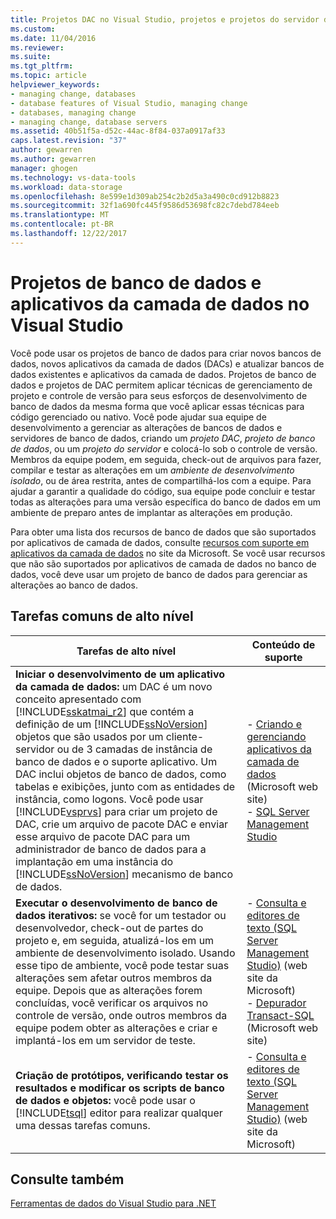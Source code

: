 ```yaml
---
title: Projetos DAC no Visual Studio, projetos e projetos do servidor de banco de dados | Microsoft Docs
ms.custom: 
ms.date: 11/04/2016
ms.reviewer: 
ms.suite: 
ms.tgt_pltfrm: 
ms.topic: article
helpviewer_keywords:
- managing change, databases
- database features of Visual Studio, managing change
- databases, managing change
- managing change, database servers
ms.assetid: 40b51f5a-d52c-44ac-8f84-037a0917af33
caps.latest.revision: "37"
author: gewarren
ms.author: gewarren
manager: ghogen
ms.technology: vs-data-tools
ms.workload: data-storage
ms.openlocfilehash: 8e599e1d309ab254c2b2d5a3a490c0cd912b8823
ms.sourcegitcommit: 32f1a690fc445f9586d53698fc82c7debd784eeb
ms.translationtype: MT
ms.contentlocale: pt-BR
ms.lasthandoff: 12/22/2017
---
```

# <a name="database-projects-and-data-tier-applications-in-visual-studio"></a>Projetos de banco de dados e aplicativos da camada de dados no Visual Studio  
Você pode usar os projetos de banco de dados para criar novos bancos de dados, novos aplicativos da camada de dados (DACs) e atualizar bancos de dados existentes e aplicativos da camada de dados. Projetos de banco de dados e projetos de DAC permitem aplicar técnicas de gerenciamento de projeto e controle de versão para seus esforços de desenvolvimento de banco de dados da mesma forma que você aplicar essas técnicas para código gerenciado ou nativo. Você pode ajudar sua equipe de desenvolvimento a gerenciar as alterações de bancos de dados e servidores de banco de dados, criando um *projeto DAC*, *projeto de banco de dados*, ou um *projeto do servidor* e colocá-lo sob o controle de versão. Membros da equipe podem, em seguida, check-out de arquivos para fazer, compilar e testar as alterações em um *ambiente de desenvolvimento isolado*, ou de área restrita, antes de compartilhá-los com a equipe. Para ajudar a garantir a qualidade do código, sua equipe pode concluir e testar todas as alterações para uma versão específica do banco de dados em um ambiente de preparo antes de implantar as alterações em produção.  
  
Para obter uma lista dos recursos de banco de dados que são suportados por aplicativos de camada de dados, consulte [recursos com suporte em aplicativos da camada de dados](http://go.microsoft.com/fwlink/?LinkId=164239) no site da Microsoft. Se você usar recursos que não são suportados por aplicativos de camada de dados no banco de dados, você deve usar um projeto de banco de dados para gerenciar as alterações ao banco de dados.  
  
## <a name="common-high-level-tasks"></a>Tarefas comuns de alto nível  
  
|Tarefas de alto nível|Conteúdo de suporte|  
|----------------------|------------------------|  
|**Iniciar o desenvolvimento de um aplicativo da camada de dados:** um DAC é um novo conceito apresentado com [!INCLUDE[sskatmai_r2](../data-tools/includes/sskatmai_r2_md.md)] que contém a definição de um [!INCLUDE[ssNoVersion](../data-tools/includes/ssnoversion_md.md)] objetos que são usados por um cliente-servidor ou de 3 camadas de instância de banco de dados e o suporte aplicativo. Um DAC inclui objetos de banco de dados, como tabelas e exibições, junto com as entidades de instância, como logons. Você pode usar [!INCLUDE[vsprvs](../code-quality/includes/vsprvs_md.md)] para criar um projeto de DAC, crie um arquivo de pacote DAC e enviar esse arquivo de pacote DAC para um administrador de banco de dados para a implantação em uma instância do [!INCLUDE[ssNoVersion](../data-tools/includes/ssnoversion_md.md)] mecanismo de banco de dados.|-   [Criando e gerenciando aplicativos da camada de dados](http://go.microsoft.com/fwlink/?LinkId=160741) (Microsoft web site)<br />-   [SQL Server Management Studio](http://go.microsoft.com/fwlink/?LinkId=227328)|  
|**Executar o desenvolvimento de banco de dados iterativos:** se você for um testador ou desenvolvedor, check-out de partes do projeto e, em seguida, atualizá-los em um ambiente de desenvolvimento isolado. Usando esse tipo de ambiente, você pode testar suas alterações sem afetar outros membros da equipe. Depois que as alterações forem concluídas, você verificar os arquivos no controle de versão, onde outros membros da equipe podem obter as alterações e criar e implantá-los em um servidor de teste.|-   [Consulta e editores de texto (SQL Server Management Studio)](http://go.microsoft.com/fwlink/?LinkId=227327) (web site da Microsoft)<br />-   [Depurador Transact-SQL](http://go.microsoft.com/fwlink/?LinkId=227324) (Microsoft web site)|  
|**Criação de protótipos, verificando testar os resultados e modificar os scripts de banco de dados e objetos:** você pode usar o [!INCLUDE[tsql](../data-tools/includes/tsql_md.md)] editor para realizar qualquer uma dessas tarefas comuns.|-   [Consulta e editores de texto (SQL Server Management Studio)](http://go.microsoft.com/fwlink/?LinkId=227327) (web site da Microsoft)|  
  
## <a name="see-also"></a>Consulte também
[Ferramentas de dados do Visual Studio para .NET](../data-tools/visual-studio-data-tools-for-dotnet.md)
